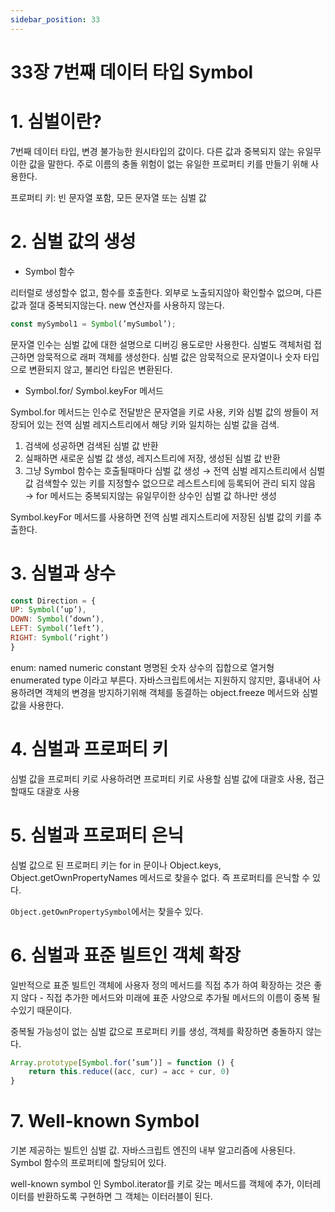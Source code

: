 ```yaml
---
sidebar_position: 33
---
```


# 33장 7번째 데이터 타입 Symbol

# 1. 심벌이란?
7번째 데이터 타입, 변경 불가능한 원시타입의 값이다. 다른 값과 중복되지 않는 유일무이한 값을 말한다. 주로 이름의 충돌 위험이 없는 유일한 프로퍼티 키를 만들기 위해 사용한다.

프로퍼티 키: 빈 문자열 포함, 모든 문자열 또는 심벌 값

# 2. 심벌 값의 생성

- Symbol 함수

리터럴로 생성할수 없고, 함수를 호출한다. 외부로 노출되지않아 확인할수 없으며, 다른 값과 절대 중복되지않는다.
new 연산자를 사용하지 않는다.

```jsx
const mySymbol1 = Symbol(’mySumbol’); 
```

문자열 인수는 심벌 값에 대한 설명으로 디버깅 용도로만 사용한다.
심벌도 객체처럼 접근하면 암묵적으로 래퍼 객체를 생성한다. 심벌 값은 암묵적으로 문자열이나 숫자 타입으로 변환되지 않고, 불리언 타입은 변환된다.

- Symbol.for/ Symbol.keyFor 메서드

Symbol.for 메서드는 인수로 전달받은 문자열을 키로 사용, 키와 심벌 값의 쌍들이 저장되어 있는 전역 심벌 레지스트리에서 해당 키와 일치하는 심벌 값을 검색.

  1. 검색에 성공하면 검색된 심벌 값 반환
  2. 실패하면 새로운 심벌 값 생성, 레지스트리에 저장, 생성된 심벌 값 반환
  3. 그냥 Symbol 함수는 호출될때마다 심벌 값 생성 → 전역 심벌 레지스트리에서 심벌 값 검색할수 있는 키를 지정할수 없으므로 레스트스티에 등록되어 관리 되지 않음 → for 메서드는 중복되지않는 유일무이한 상수인 심벌 값 하나만 생성

Symbol.keyFor 메서드를 사용하면 전역 심벌 레지스트리에 저장된 심벌 값의 키를 추출한다.

# 3. 심벌과 상수

```jsx
const Direction = {
UP: Symbol(’up’),
DOWN: Symbol(’down’),
LEFT: Symbol(’left’),
RIGHT: Symbol(’right’)
}
```

enum: named numeric constant 명명된 숫자 상수의 집합으로 열거형 enumerated type 이라고 부른다. 자바스크립트에서는 지원하지 않지만, 흉내내어 사용하려면 객체의 변경을 방지하기위해 객체를 동결하는 object.freeze 메서드와 심벌 값을 사용한다.

# 4. 심벌과 프로퍼티 키

심벌 값을 프로퍼티 키로 사용하려면 프로퍼티 키로 사용할 심벌 값에 대괄호 사용, 접근할때도 대괄호 사용

# 5. 심벌과 프로퍼티 은닉

심벌 값으로 된 프로퍼티 키는 for in 문이나 Object.keys, Object.getOwnPropertyNames 메서드로 찾을수 없다. 즉 프로퍼티를 은닉할 수 있다.

```Object.getOwnPropertySymbol```에서는 찾을수 있다.

# 6. 심벌과 표준 빌트인 객체 확장

일반적으로 표준 빌트인 객체에 사용자 정의 메서드를 직접 추가 하여 확장하는 것은 좋지 않다 - 직접 추가한 메서드와 미래에 표준 사양으로 추가될 메서드의 이름이 중복 될수있기 때문이다.

중복될 가능성이 없는 심벌 값으로 프로퍼티 키를 생성, 객체를 확장하면 충돌하지 않는다.

```jsx
Array.prototype[Symbol.for(’sum’)] = function () {
	return this.reduce((acc, cur) ⇒ acc + cur, 0)
}
```

# 7. Well-known Symbol

기본 제공하는 빌트인 심벌 값. 자바스크립트 엔진의 내부 알고리즘에 사용된다. Symbol 함수의 프로퍼티에 할당되어 있다.

well-known symbol 인 Symbol.iterator를 키로 갖는 메서드를 객체에 추가, 이터레이터를 반환하도록 구현하면 그 객체는 이터러블이 된다.